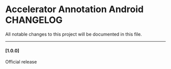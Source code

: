 # Accelerator Annotation Android CHANGELOG
All notable changes to this project will be documented in this file.

--------------------------------------

#### [1.0.0]

Official release

